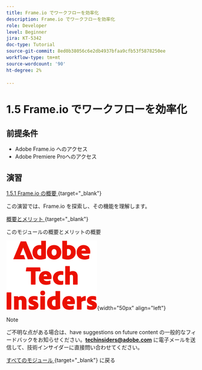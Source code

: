 ```yaml
---
title: Frame.io でワークフローを効率化
description: Frame.io でワークフローを効率化
role: Developer
level: Beginner
jira: KT-5342
doc-type: Tutorial
source-git-commit: 8ed0b38056c6e2db4937bfaa9cfb53f5878250ee
workflow-type: tm+mt
source-wordcount: '90'
ht-degree: 2%

---
```


# 1.5 Frame.io でワークフローを効率化


## 前提条件

- Adobe Frame.io へのアクセス
- Adobe Premiere Proへのアクセス

## 演習

[1.5.1 Frame.io の概要 ](./ex1.md){target="_blank"}

この演習では、Frame.io を探索し、その機能を理解します。

[ 概要とメリット ](./summary.md){target="_blank"}

このモジュールの概要とメリットの概要

![ 技術インサイダー ](./../../../assets/images/techinsiders.png){width="50px" align="left"}

>[!NOTE]
>
>ご不明な点がある場合は、have suggestions on future content の一般的なフィードバックをお知らせください。**techinsiders@adobe.com** に電子メールを送信して、技術インサイダーに直接問い合わせてください。

[ すべてのモジュール ](../../../overview.md){target="_blank"} に戻る
